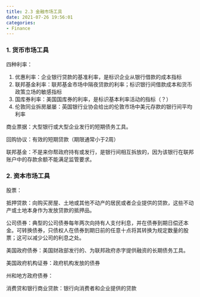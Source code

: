 ```yaml
---
title: 2.3 金融市场工具
date: 2021-07-26 19:56:01
categories:
- Finance
---
```

### 1. 货币市场工具

四种利率：

1. 优惠利率：企业银行贷款的基准利率，是标识企业从银行借款的成本指标
2. 联邦基金利率：联邦基金市场中隔夜贷款的利率；标识银行间借款成本和货币政策立场的敏感指标
3. 国库券利率：美国国库券的利率，是标识基本利率活动的指标（？）
4. 伦敦同业拆房屡屡：英国银行业协会给出的伦敦市场中美元存款的银行间平均利率



商业票据：大型银行或大型企业发行的短期债务工具。

回购协议：有效的短期贷款（期限通常小于2周）

联邦基金：不是来你帮政府持有或发行，是银行间相互拆放的，因为该银行在联邦账户中的存款余额不能满足监管要求。

### 2. 资本市场工具

股票：

抵押贷款：向购买房屋、土地或其他不动产的居民或者企业提供的贷款，这些不动产或土地本身作为发放贷款的抵押品。

公司债券：典型的公司债券每年两次向持有人支付利息，并在债券到期日偿还本金。可转换债券，只债权人在债券到期日前的任意十点将其转换为规定数量的股票；这可以减少公司的利息之处。

美国政府债券：美国财政部发行的、为联邦政府赤字提供融资的长期债务工具。

美国政府机构证券：政府机构发放的债券

州和地方政府债券：

消费贷和银行商业贷款：银行向消费者和企业提供的贷款